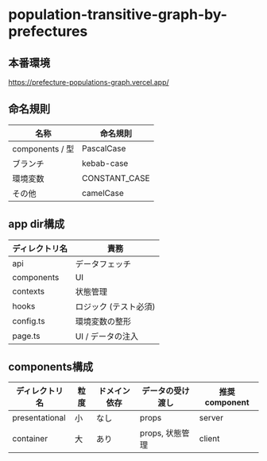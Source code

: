 # population-transitive-graph-by-prefectures

## 本番環境

https://prefecture-populations-graph.vercel.app/

## 命名規則

| 名称            | 命名規則      |
| --------------- | ------------- |
| components / 型 | PascalCase    |
| ブランチ        | kebab-case    |
| 環境変数        | CONSTANT_CASE |
| その他          | camelCase     |

## app dir構成

| ディレクトリ名 | 責務                  |
| -------------- | --------------------- |
| api            | データフェッチ        |
| components     | UI                    |
| contexts       | 状態管理              |
| hooks          | ロジック (テスト必須) |
| config.ts      | 環境変数の整形        |
| page.ts        | UI / データの注入     |

## components構成

| ディレクトリ名 | 粒度 | ドメイン依存 | データの受け渡し | 推奨component |
| -------------- | ---- | ------------ | ---------------- | ------------- |
| presentational | 小   | なし         | props            | server        |
| container      | 大   | あり         | props, 状態管理  | client        |
